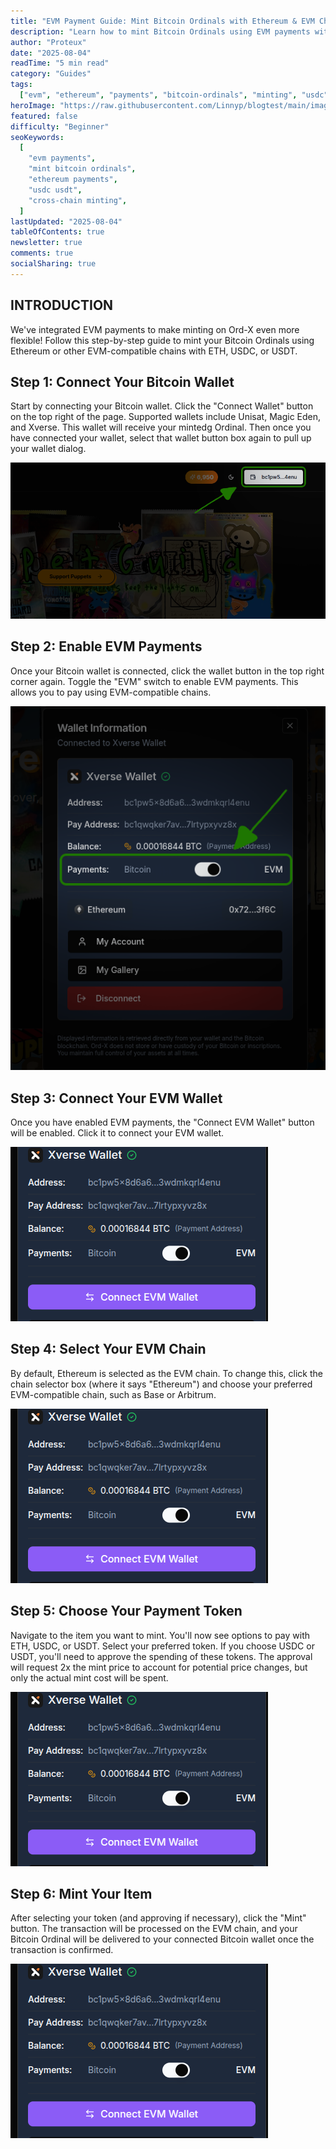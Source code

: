 ```yaml
---
title: "EVM Payment Guide: Mint Bitcoin Ordinals with Ethereum & EVM Chains"
description: "Learn how to mint Bitcoin Ordinals using EVM payments with ETH, USDC, or USDT on Ord-X platform. Step-by-step guide for cross-chain minting."
author: "Proteux"
date: "2025-08-04"
readTime: "5 min read"
category: "Guides"
tags:
  ["evm", "ethereum", "payments", "bitcoin-ordinals", "minting", "usdc", "usdt"]
heroImage: "https://raw.githubusercontent.com/Linnyp/blogtest/main/images/screenshots/evmbannerpup.png"
featured: false
difficulty: "Beginner"
seoKeywords:
  [
    "evm payments",
    "mint bitcoin ordinals",
    "ethereum payments",
    "usdc usdt",
    "cross-chain minting",
  ]
lastUpdated: "2025-08-04"
tableOfContents: true
newsletter: true
comments: true
socialSharing: true
---
```


## INTRODUCTION

We've integrated EVM payments to make minting on Ord-X even more flexible! Follow this step-by-step guide to mint your Bitcoin Ordinals using Ethereum or other EVM-compatible chains with ETH, USDC, or USDT.

## Step 1: Connect Your Bitcoin Wallet

Start by connecting your Bitcoin wallet. Click the "Connect Wallet" button on the top right of the page. Supported wallets include Unisat, Magic Eden, and Xverse. This wallet will receive your mintedg Ordinal. Then once you have connected your wallet, select that wallet button box again to pull up your wallet dialog.

![Connect your wallet|style:full-width|caption:Found in top right corner of your browser](https://raw.githubusercontent.com/Linnyp/blogtest/main/images/screenshots/connect-wallet-button.png)

## Step 2: Enable EVM Payments

Once your Bitcoin wallet is connected, click the wallet button in the top right corner again. Toggle the "EVM" switch to enable EVM payments. This allows you to pay using EVM-compatible chains.

![Toggle EVM Payment|style:full-width](https://raw.githubusercontent.com/Linnyp/blogtest/main/images/screenshots/evm-toggle.png)

## Step 3: Connect Your EVM Wallet

Once you have enabled EVM payments, the "Connect EVM Wallet" button will be enabled. Click it to connect your EVM wallet.

![Connect your EVM Wallet|style:full-width](https://raw.githubusercontent.com/Linnyp/blogtest/main/images/screenshots/ConnectEvmWallet.png)

## Step 4: Select Your EVM Chain

By default, Ethereum is selected as the EVM chain. To change this, click the chain selector box (where it says "Ethereum") and choose your preferred EVM-compatible chain, such as Base or Arbitrum.

![Select EVM Chain|style:full-width](https://raw.githubusercontent.com/Linnyp/blogtest/main/images/screenshots/ConnectEvmWallet.png)

## Step 5: Choose Your Payment Token

Navigate to the item you want to mint. You'll now see options to pay with ETH, USDC, or USDT. Select your preferred token. If you choose USDC or USDT, you'll need to approve the spending of these tokens. The approval will request 2x the mint price to account for potential price changes, but only the actual mint cost will be spent.

![Choose Payment Token|style:full-width](https://raw.githubusercontent.com/Linnyp/blogtest/main/images/screenshots/ConnectEvmWallet.png)

## Step 6: Mint Your Item

After selecting your token (and approving if necessary), click the "Mint" button. The transaction will be processed on the EVM chain, and your Bitcoin Ordinal will be delivered to your connected Bitcoin wallet once the transaction is confirmed.

![Mint Your Item|style:full-width](https://raw.githubusercontent.com/Linnyp/blogtest/main/images/screenshots/ConnectEvmWallet.png)
